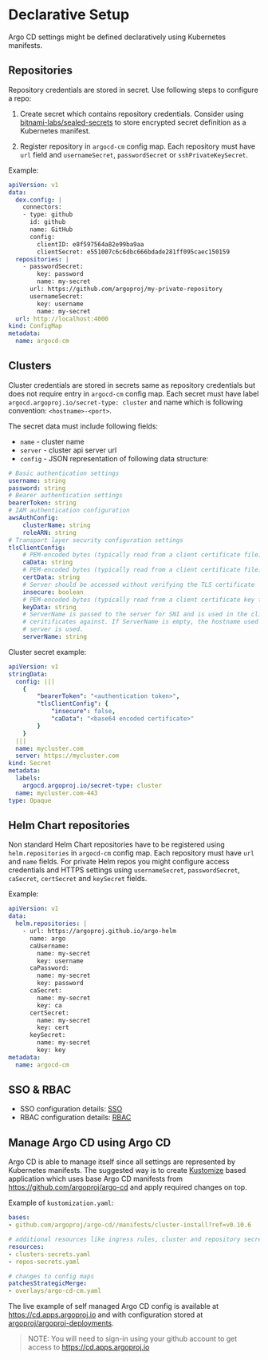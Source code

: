# Declarative Setup

Argo CD settings might be defined declaratively using Kubernetes manifests.

## Repositories

Repository credentials are stored in secret. Use following steps to configure a repo:

1. Create secret which contains repository credentials. Consider using [bitnami-labs/sealed-secrets](https://github.com/bitnami-labs/sealed-secrets) to store encrypted secret
definition as a Kubernetes manifest.

2. Register repository in `argocd-cm` config map. Each repository must have `url` field and `usernameSecret`, `passwordSecret` or `sshPrivateKeySecret`.

Example:

```yaml
apiVersion: v1
data:
  dex.config: |
    connectors:
    - type: github
      id: github
      name: GitHub
      config:
        clientID: e8f597564a82e99ba9aa
        clientSecret: e551007c6c6dbc666bdade281ff095caec150159
  repositories: |
    - passwordSecret:
        key: password
        name: my-secret
      url: https://github.com/argoproj/my-private-repository
      usernameSecret:
        key: username
        name: my-secret
  url: http://localhost:4000
kind: ConfigMap
metadata:
  name: argocd-cm
```

## Clusters

Cluster credentials are stored in secrets same as repository credentials but does not require entry in `argocd-cm` config map. Each secret must have label
`argocd.argoproj.io/secret-type: cluster` and name which is following convention: `<hostname>-<port>`.

The secret data must include following fields:
* `name` - cluster name
* `server` - cluster api server url
* `config` - JSON representation of following data structure:

```yaml
# Basic authentication settings
username: string
password: string
# Bearer authentication settings
bearerToken: string
# IAM authentication configuration
awsAuthConfig:
    clusterName: string
    roleARN: string
# Transport layer security configuration settings
tlsClientConfig:
    # PEM-encoded bytes (typically read from a client certificate file).
    caData: string
    # PEM-encoded bytes (typically read from a client certificate file).
    certData: string
    # Server should be accessed without verifying the TLS certificate
    insecure: boolean
    # PEM-encoded bytes (typically read from a client certificate key file).
    keyData: string
    # ServerName is passed to the server for SNI and is used in the client to check server
    # ceritificates against. If ServerName is empty, the hostname used to contact the
    # server is used.
    serverName: string
```


Cluster secret example:

```yaml
apiVersion: v1
stringData:
  config: |||
    {
        "bearerToken": "<authentication token>",
        "tlsClientConfig": {
            "insecure": false,
            "caData": "<base64 encoded certificate>"
        }
    }
  |||
  name: mycluster.com
  server: https://mycluster.com
kind: Secret
metadata:
  labels:
    argocd.argoproj.io/secret-type: cluster
  name: mycluster.com-443
type: Opaque
```

## Helm Chart repositories

Non standard Helm Chart repositories have to be registered using `helm.repositories` in `argocd-cm` config map. Each repository must have `url` and `name` fields.
For private Helm repos you might configure access credentials and HTTPS settings using `usernameSecret`, `passwordSecret`, `caSecret`, `certSecret` and `keySecret` fields.

Example:

```yaml
apiVersion: v1
data:
  helm.repositories: |
    - url: https://argoproj.github.io/argo-helm
      name: argo
      caUsername:
        name: my-secret
        key: username
      caPassword:
        name: my-secret
        key: password
      caSecret:
        name: my-secret
        key: ca
      certSecret:
        name: my-secret
        key: cert
      keySecret:
        name: my-secret
        key: key
metadata:
  name: argocd-cm
```

## SSO & RBAC

* SSO configuration details: [SSO](sso.md)
* RBAC configuration details: [RBAC](rbac.md)

## Manage Argo CD using Argo CD

Argo CD is able to manage itself since all settings are represented by Kubernetes manifests. The suggested way is to create [Kustomize](https://github.com/kubernetes-sigs/kustomize)
based application which uses base Argo CD manifests from https://github.com/argoproj/argo-cd and apply required changes on top.

Example of `kustomization.yaml`:

```yaml
bases:
- github.com/argoproj/argo-cd//manifests/cluster-install?ref=v0.10.6

# additional resources like ingress rules, cluster and repository secrets.
resources:
- clusters-secrets.yaml
- repos-secrets.yaml

# changes to config maps
patchesStrategicMerge:
- overlays/argo-cd-cm.yaml
```

The live example of self managed Argo CD config is available at https://cd.apps.argoproj.io and with configuration
stored at [argoproj/argoproj-deployments](https://github.com/argoproj/argoproj-deployments/tree/master/argocd).
> NOTE: You will need to sign-in using your github account to get access to https://cd.apps.argoproj.io
